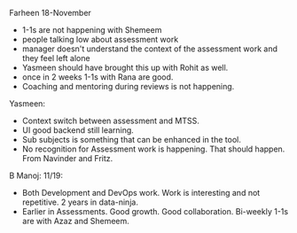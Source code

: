 Farheen 18-November 
- 1-1s are not happening with Shemeem 
- people talking low about assessment work 
- manager doesn't understand the context of the assessment work and they feel left alone 
- Yasmeen should have brought this up with Rohit as well. 
- once in 2 weeks 1-1s with Rana are good. 
- Coaching and mentoring during reviews is not happening. 

Yasmeen: 
- Context switch between assessment and MTSS. 
- UI good backend still learning. 
- Sub subjects is something that can be enhanced in the tool. 
- No recognition for Assessment work is happening. That should happen. From Navinder and Fritz. 

B Manoj: 11/19: 
- Both Development and DevOps work. Work is interesting and not repetitive. 2 years in data-ninja. 
- Earlier in Assessments. Good growth. Good collaboration. Bi-weekly 1-1s are with Azaz and Shemeem. 

